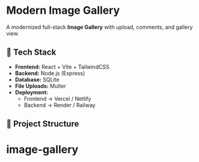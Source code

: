 # Modern Image Gallery

A modernized full-stack **Image Gallery** with upload, comments, and gallery view.

## 🚀 Tech Stack
- **Frontend:** React + Vite + TailwindCSS
- **Backend:** Node.js (Express)
- **Database:** SQLite
- **File Uploads:** Multer
- **Deployment:** 
  - Frontend → Vercel / Netlify
  - Backend → Render / Railway

## 📂 Project Structure
# image-gallery
